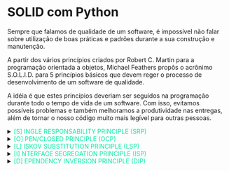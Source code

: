 # SOLID com Python

Sempre que falamos de qualidade de um software, é impossível não falar sobre utilização de boas práticas e padrões durante a sua construção e manutenção.

A partir dos vários princípios criados por Robert C. Martin para a programação orientada a objetos, Michael Feathers propôs o acrônimo S.O.L.I.D. para 5 princípios básicos que devem reger o processo de desenvolvimento de um software de qualidade.

A idéia é que estes princípios deveriam ser seguidos na programação durante todo o tempo de vida de um software. Com isso, evitamos possíveis problemas e também melhoramos a produtividade nas entregas, além de tornar o nosso código muito mais legível para outras pessoas.

<details>
    <summary>
        <a style="color:#04eaa6;">[S] INGLE RESPONSABILITY PRINCIPLE (SRP)</a>
    </summary>
<p>
Princípio da responsabilidade única: "Uma classe não pode ter mais de um motivo para ser alterada."

Sendo ainda mais específico, uma classe deve ter somente um motivo para ser alterada.

Muitas vezes precisamos de algum método ou de alguma propriedade e inserimos em uma determinada classe porque simplesmente não existe nenhum outro lugar melhor para colocá-lo. Com isso, estamos alterando o comportamento de uma classe que já havia sido definida para o que deveria fazer. Além de alterar o comportamento da classe, ainda estamos tornando ela ainda mais frágil (aumentando acoplamento e diminuindo a coesão).
</p>

`Por exemplo:`

```python3
class Quadrado:
    
    def __init__(self, comprimento_lado=0):
        self.comprimento_lado = comprimento_lado
    def calcula_area(self):
        return self.comprimento_lado ** 2
    def desenhar(self):
        # Desenha um quadrado
        pass
```

<p>
Dessa forma, podemos claramente ver que estamos atribuindo duas responsabilidades para a classe Quadrado, a de calcular a área e também desenhar o quadrado. Isso não está errado, porém se pensarmos no princípio de responsabilidade única, podemos ter duas classes, uma para calcular e outra para desenhar:
</p>

`Por exemplo:`

```python3
class CalculaQuadrado:
    def __init__(self, comprimento_lado=0):
        self.comprimento_lado = comprimento_lado
    def calcula_area(self):
        return self.comprimento_lado * 2
class DesenhaQuadrado:
    
    def desenha(self):
        # Desenha um quadrado
        pass

```

<p>
Assim, cada classe tem um único propósito: temos uma classe que podemos utilizar para cálculos geométricos e outra classe responsável por desenhos geométricos.
</p>

</details>

<details>
    <summary>
        <a style="color:#04eaa6;">[O] PEN/CLOSED PRINCIPLE (OCP)</a>
    </summary>
<p>
Princípio do aberto/fechado: "O comportamento de uma classe deve estar aberta para extensão porém fechada para alterações."

A principal idéia é que uma classe mãe deve ser genérica e abstrata para ser estendida e reaproveitada por classes filhas. Esse princípio rege que a classe mãe não deve ser alterada.

No Python podemos fazer uma operação conhecida como Monkey-Patching. Resumidamente, uma classe em Python é mutável e um método é apenas um atributo de uma classe. 
</p>

`Por exemplo:`

```python3
from abc import ABC
from datetime import datetime


class Cliente(ABC):
    nome: str
    sobrenome: str
    endereco: str
    create_at: datetime

class ClienteFisico(Cliente):
    cpf: str

class ClienteJuridico(Cliente):
    cnpj: str
```


</details>

<details>
    <summary>
        <a style="color:#04eaa6;">[L] ISKOV SUBSTITUTION PRINCIPLE (LSP)</a>
    </summary>

<p>
Princípio da substituição de Liskov: "Uma classe filha deve poder ser substituída pela suas classe pai."

Esse princípio define que uma subclasse deve poder ser substituída pela respectiva superclasse. E estas podem ser substituídas por qualquer uma das suas subclasses. Uma subclasse deve sobrescrever os métodos da superclasse de forma que a interface continue sempre a mesma.Princípio da substituição de Liskov: "Uma classe filha deve poder ser substituída pela suas classe pai."

Esse princípio define que uma subclasse deve poder ser substituída pela respectiva superclasse. E estas podem ser substituídas por qualquer uma das suas subclasses. Uma subclasse deve sobrescrever os métodos da superclasse de forma que a interface continue sempre a mesma.
</p>

`Por exemplo:`

```python3
class Animal:
    def make_noise(self) -> None:
        raise NotImplementedError("You have to implement make_noise")
    
    def move(self) -> None:
        raise NotImplementedError("You have to implement make_noise")

class Dog(Animal):
    def make_noise(self) -> None:
        print("au au")

class Cat(Animal):
    def make_noise(self) -> None:
        print("miau miau")
```

</details>

<details>
    <summary>
        <a style="color:#04eaa6;">[I] NTERFACE SEGREGATION PRINCIPLE (ISP)</a>
    </summary>

<p>
Princípio da segregação de interfaces: "Várias interfaces específicas são melhores do que uma interface genérica."

Este princípio define que uma classe não deve conhecer nem depender de métodos que não necessitam.

Já sabemos que para que uma classe seja coesa e reutilizável, ela não deve possuir mais de uma responsabilidade. Mas ainda assim, essa única responsabilidade pode ser quebrada em responsabilidades ainda menores, tornando a interface muito mais amigável.

No Python podemos fazer herança múltipla, então resolvi abstrair uma classe para calcular o volume de um polígono baseado em seu número de lados, uma para calcular a área também baseado em seu número de lados. Assim, eu conseguiria reutilizá-las para outros polígonos com quantidades de lados diferentes:
</p>

`Por exemplo, uma maneira não recomendada de fazer isso seria:
`

```python3
from abc import ABC, abstractclassmethod


class Cliente(ABC):
    @abstractclassmethod
    def get_cpf(self) -> None:
        pass
    
    @abstractclassmethod
    def get_cnpj(self) -> None:
        pass

class ClienteJuridico(Cliente):
    def get_cpf(self) -> None:
        pass

    def get_cnpj(self) -> None:
        pass

class Clientefisico(Cliente):
    def get_cpf(self) -> None:
        pass

    def get_cnpj(self) -> None:
        pass

```

<p>
Nesse caso as classes filhas são obrigadas a implementar os métodos da classe pai devido ao "contato" assinado com a classe pai por causa da AbstractClass, portanto o ideal seria quea as classes filhas n dependenssem da implementação de métodos indesejávei; Para isso a possibilidade de multipla herança do python é uma boa solução.
</p>

</details>

<details>
    <summary>
        <a style="color:#04eaa6;">[D] EPENDENCY INVERSION PRINCIPLE (DIP)</a>
    </summary>

<p>
Princípio da inversão de dependências: "Devemos depender de classes abstratas e não de classes concretas."

Esse princípio define que módulos de alto nível não devem depender de módulos de baixo nível. Ambos devem depender de abstrações. Ao mesmo tempo, estas abstrações não devem depender detalhes. Os detalhes é que devem depender de abstrações.

Legal, mas o que isso quer dizer?

Uma classe não deve conhecer outra classe para realizar alguma operação. Muito pelo contrário, deve existir uma interface genérica para intermediar esse acesso da forma mais abstrata possível.

Mas vamos concordar que em Python, geralmente nós não utilizamos interfaces para resolvermos problemas. No entanto, podem aparecer situações em que precisaremos definir uma interface, por exemplo em um contrato de uma API, na qual gostaríamos de estender alguma biblioteca ou framework. Para este caso, podemos contar com o módulo de Abstract Base Classes(ABC). E como o Python permite herança múltipla, as ABC's se comportam essencialmente como uma interface
</p>
</details>
